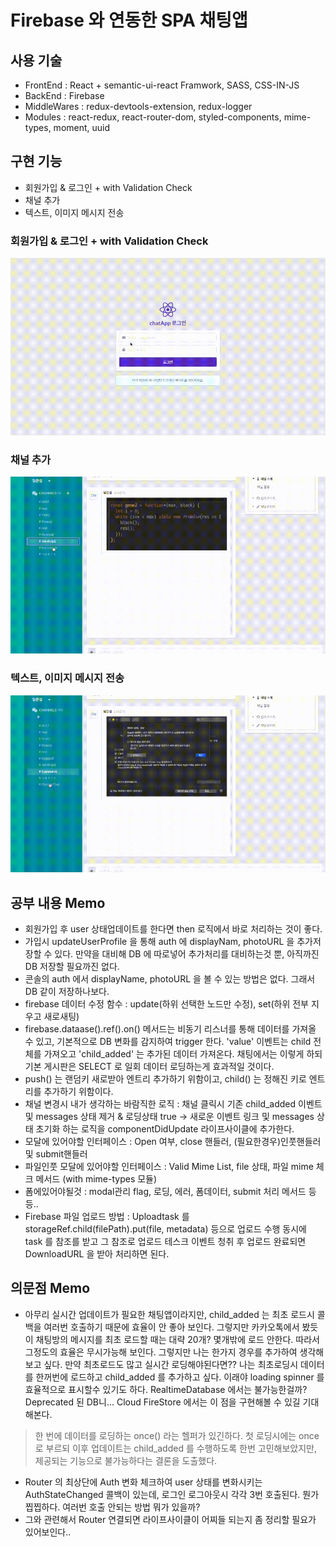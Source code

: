 # Firebase 와 연동한 SPA 채팅앱

## 사용 기술
- FrontEnd : React + semantic-ui-react Framwork, SASS, CSS-IN-JS
- BackEnd : Firebase
- MiddleWares : redux-devtools-extension, redux-logger
- Modules : react-redux, react-router-dom, styled-components, mime-types, moment, uuid

## 구현 기능
- 회원가입 & 로그인 + with Validation Check
- 채널 추가
- 텍스트, 이미지 메시지 전송

### 회원가입 & 로그인 + with Validation Check
![회원가입 & 로그인 + with Validation Check](https://github.com/LimEunSeop/assets/blob/master/images/react-firebase-practice/firebase-회원가입_로그인_로그아웃.gif?raw=true)

### 채널 추가
![채널 추가](https://github.com/LimEunSeop/assets/blob/master/images/react-firebase-practice/firebase-채널추가.gif?raw=true)

### 텍스트, 이미지 메시지 전송
![텍스트, 이미지 메시지 전송](https://github.com/LimEunSeop/assets/blob/master/images/react-firebase-practice/firebase-텍스트_이미지-메시지추가.gif?raw=true)

## 공부 내용 Memo
- 회원가입 후 user 상태업데이트를 한다면 then 로직에서 바로 처리하는 것이 좋다.
- 가입시 updateUserProfile 을 통해 auth 에 displayNam, photoURL 을 추가저장할 수 있다. 만약을 대비해 DB 에 따로넣어 추가처리를 대비하는것 뿐, 아직까진 DB 저장할 필요까진 없다.
- 콘솔의 auth 에서 displayName, photoURL 을 볼 수 있는 방법은 없다. 그래서 DB 같이 저장하나보다.
- firebase 데이터 수정 함수 : update(하위 선택한 노드만 수정), set(하위 전부 지우고 새로새팅)
- firebase.dataase().ref().on() 메서드는 비동기 리스너를 통해 데이터를 가져올 수 있고, 기본적으로 DB 변화를 감지하여 trigger 한다.
 'value' 이벤트는 child 전체를 가져오고 'child_added' 는 추가된 데이터 가져온다. 채팅에서는 이렇게 하되 기본 게시판은 SELECT 로 일회 데이터 로딩하는게 효과적일 것이다.
- push() 는 랜덤키 새로받아 엔트리 추가하기 위함이고, child() 는 정해진 키로 엔트리를 추가하기 위함이다.
- 채널 변경시 내가 생각하는 바람직한 로직 : 채널 클릭시 기존 child_added 이벤트 및 messages 상태 제거 & 로딩상태 true -> 새로운 이벤트 링크 및 messages 상태 초기화 하는 로직을 componentDidUpdate 라이프사이클에 추가한다.
- 모달에 있어야할 인터페이스 : Open 여부, close 핸들러, (필요한경우)인풋핸들러 및 submit핸들러
- 파일인풋 모달에 있어야할 인터페이스 : Valid Mime List, file 상태, 파일 mime 체크 메서드 (with mime-types 모듈)
- 폼에있어야될것 : modal관리 flag, 로딩, 에러, 폼데이터, submit 처리 메서드 등등..
- Firebase 파일 업로드 방법 : Uploadtask 를 storageRef.child(filePath).put(file, metadata) 등으로 업로드 수행 동시에 task 를 참조를 받고 그 참조로 업로드 테스크 이벤트 청취 후 업로드 완료되면 DownloadURL 을 받아 처리하면 된다.

## 의문점 Memo
- 아무리 실시간 업데이트가 필요한 채팅앱이라지만, child_added 는 최초 로드시 콜백을 여러번 호출하기 때문에 효율이 안 좋아 보인다. 그렇지만 카카오톡에서 봤듯이 채팅방의 메시지를 최초 로드할 때는 대략 20개? 몇개밖에 로드 안한다. 따라서 그정도의 효율은 무시가능해 보인다. 그렇지만 나는 한가지 경우를 추가하여 생각해보고 싶다. 만약 최초로드도 많고 실시간 로딩해야된다면?? 나는 최초로딩시 데이터를 한꺼번에 로드하고 child_added 를 추가하고 싶다. 이래야 loading spinner 를 효율적으로 표시할수 있기도 하다. RealtimeDatabase 에서는 불가능한걸까? Deprecated 된 DB니... Cloud FireStore 에서는 이 점을 구현해볼 수 있길 기대해본다. 
> 한 번에 데이터를 로딩하는 once() 라는 헬퍼가 있긴하다. 첫 로딩시에는 once 로 부르되 이후 업데이트는 child_added 를 수행하도록 한번 고민해보았지만, 제공되는 기능으로 불가능하다는 결론을 도출했다.

- Router 의 최상단에 Auth 변화 체크하여 user 상태를 변화시키는 AuthStateChanged 콜백이 있는데, 로그인 로그아웃시 각각 3번 호출된다. 뭔가 찝찝하다. 여러번 호출 안되는 방법 뭐가 있을까?
- 그와 관련해서 Router 연결되면 라이프사이클이 어찌들 되는지 좀 정리할 필요가 있어보인다..
